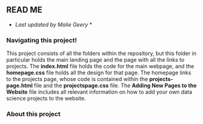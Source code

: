 ## READ ME
* *Last updated by Malie Geery* *

### Navigating this project!

This project consists of all the folders within the repository, but this folder in particular holds the main landing page and the page with all the links to projects. The **index.html** file holds the code for the main webpage, and the **homepage.css** file holds all the design for that page. The homepage links to the projects page, whose code is contained within the **projects-page.html** file and the **projectspage.css** file. The **Adding New Pages to the Website** file includes all relevant information on how to add your own data science projects to the website.

### About this project
